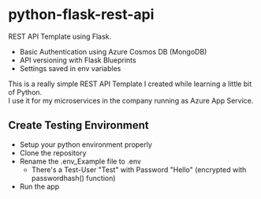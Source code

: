 # python-flask-rest-api
REST API Template using Flask. 
- Basic Authentication using Azure Cosmos DB (MongoDB)  
- API versioning with Flask Blueprints
- Settings saved in env variables

This is a really simple REST API Template I created while learning a little bit of Python.  
I use it for my microservices in the company running as Azure App Service.

## Create Testing Environment
- Setup your python environment properly
- Clone the repository
- Rename the .env_Example file to .env
  - There's a Test-User "Test" with Password "Hello" (encrypted with passwordhash() function)
- Run the app
